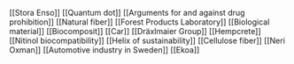 [[Stora Enso]]
[[Quantum dot]]
[[Arguments for and against drug prohibition]]
[[Natural fiber]]
[[Forest Products Laboratory]]
[[Biological material]]
[[Biocomposit]]
[[Car]]
[[Dräxlmaier Group]]
[[Hempcrete]]
[[Nitinol biocompatibility]]
[[Helix of sustainability]]
[[Cellulose fiber]]
[[Neri Oxman]]
[[Automotive industry in Sweden]]
[[Ekoa]]
